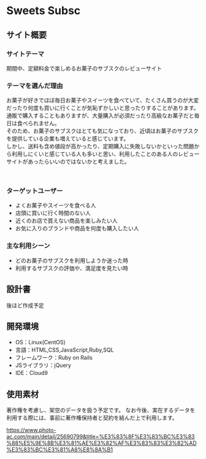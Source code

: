 
# Sweets Subsc

## サイト概要

### サイトテーマ
期間中、定額料金で楽しめるお菓子の​サブスクのレビューサイト

### テーマを選んだ理由
お菓子が好きでほぼ毎日お菓子やスイーツを食べていて、たくさん買うのが大変だったり何度も買いに行くことが気恥ずかしいと思ったりすることがあります。  
通販で購入することもありますが、大量購入が必須だったり高級なお菓子だと毎日は食べられません。  
そのため、お菓子のサブスクはとても気になっており、近頃はお菓子のサブスクを提供している企業も増えていると感じています。  
しかし、送料も含め値段が高かったり、定期購入に失敗しないかといった問題から利用しにくいと感じている人も多いと思い、利用したことのある人のレビューサイトがあったらいいのではないかと考えました。

​
### ターゲットユーザー
- よくお菓子やスイーツを食べる人
- 店頭に買いに行く時間のない人
- 近くのお店で買えない商品を楽しみたい人
- お気に入りのブランドや商品を何度も購入したい人
​
### 主な利用シーン
- どのお菓子のサブスクを利用しようか迷った時
- 利用するサブスクの評価や、満足度を見たい時
​
## 設計書
後ほど作成予定
​
## 開発環境
- OS：Linux(CentOS)
- 言語：HTML,CSS,JavaScript,Ruby,SQL
- フレームワーク：Ruby on Rails
- JSライブラリ：jQuery
- IDE：Cloud9
​
## 使用素材
著作権を考慮し、架空のデータを扱う予定です。
なお今後、実在するデータを利用する際には、事前に著作権保持者と契約を結んだ上で利用します。

https://www.photo-ac.com/main/detail/25690799&title=%E3%83%8F%E3%83%BC%E3%83%88%E5%9E%8B%E3%81%AE%E3%82%AF%E3%83%83%E3%82%AD%E3%83%BC%E3%81%A8%E8%8A%B1